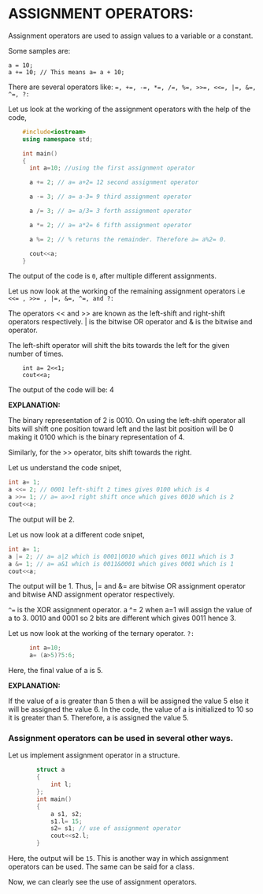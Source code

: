 # **ASSIGNMENT OPERATORS:**

Assignment operators are used to assign values to a variable or a constant. 

Some samples are:
```
a = 10;
a += 10; // This means a= a + 10;
```

There are several operators like:
`=, +=, -=, *=, /=, %=, >>=, <<=, |=, &=, ^=, ?:`

Let us look at the working of the assignment operators with the help of the code,
```CPP
    #include<iostream>
    using namespace std;

    int main()
    {
      int a=10; //using the first assignment operator

      a += 2; // a= a+2= 12 second assignment operator

      a -= 3; // a= a-3= 9 third assignment operator

      a /= 3; // a= a/3= 3 forth assignment operator

      a *= 2; // a= a*2= 6 fifth assignment operator

      a %= 2; // % returns the remainder. Therefore a= a%2= 0.

      cout<<a;
    }
```

The output of the code is `0`, after multiple different assignments.

Let us now look at the working of the remaining assignment operators i.e 
`<<= , >>= , |=, &=, ^=, and ?:`

The operators << and >> are known as the left-shift and right-shift operators 
respectively. | is the bitwise OR operator and & is the bitwise and operator.

The left-shift operator will shift the bits towards the left for the given number of times.
```
    int a= 2<<1;
    cout<<a;
```
The output of the code will be: 4

<strong>EXPLANATION:</strong>

The binary representation of 2 is 0010. On using the left-shift operator all 
bits will shift one position toward left and the last bit position will be 0 
making it 0100 which is the binary representation of 4.

Similarly, for the >> operator, bits shift towards the right.

Let us understand the code snipet,
```CPP
int a= 1;
a <<= 2; // 0001 left-shift 2 times gives 0100 which is 4
a >>= 1; // a= a>>1 right shift once which gives 0010 which is 2
cout<<a;
```
The output will be 2.

Let us now look at a different code snipet,
```CPP
int a= 1;
a |= 2; // a= a|2 which is 0001|0010 which gives 0011 which is 3
a &= 1; // a= a&1 which is 0011&0001 which gives 0001 which is 1
cout<<a;
```
The output will be 1. Thus, |= and &= are bitwise OR assignment operator and bitwise AND assignment operator respectively.

`^=` is the XOR assignment operator.
a ^= 2 when a=1 will assign the value of a to 3. 0010 and 0001 so 2 bits are
different which gives 0011 hence 3.

Let us now look at the working of the ternary operator. `?:`
```CPP
      int a=10;
      a= (a>5)?5:6;
```
Here, the final value of a is 5. 

<strong>EXPLANATION:</strong>

If the value of a is greater than 5 then a will be assigned the value 5 else it will be assigned the value 6. In the code, the value of a is initialized to 10 so it is greater than 5. Therefore, a is assigned the value 5.

### Assignment operators can be used in several other ways.

Let us implement assignment operator in a structure.
```CPP
        struct a
        {
            int l;
        };
        int main()
        {
            a s1, s2;
            s1.l= 15;
            s2= s1; // use of assignment operator
            cout<<s2.l; 
        }
```

Here, the output will be `15`. This is another way in which assignment operators can be used.
The same can be said for a class.


Now, we can clearly see the use of assignment operators.